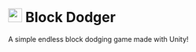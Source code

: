 <h1>
    <img src="docs/icon.png" style="height: 1em;"/>
    <span>Block Dodger</span>
</h1>

A simple endless block dodging game made with Unity!